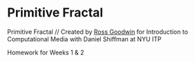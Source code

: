 Primitive Fractal
=================

Primitive Fractal // Created by [Ross Goodwin](http://rossgoodwin.com) for Introduction to Computational Media with Daniel Shiffman at NYU ITP

Homework for Weeks 1 & 2
